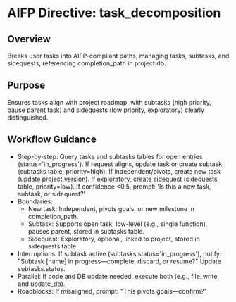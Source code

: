 # AIFP Directive: task_decomposition

## Overview
Breaks user tasks into AIFP-compliant paths, managing tasks, subtasks, and sidequests, referencing completion_path in project.db.

## Purpose
Ensures tasks align with project roadmap, with subtasks (high priority, pause parent task) and sidequests (low priority, exploratory) clearly distinguished.

## Workflow Guidance
- Step-by-step: Query tasks and subtasks tables for open entries (status='in_progress'). If request aligns, update task or create subtask (subtasks table, priority=high). If independent/pivots, create new task (update project.version). If exploratory, create sidequest (sidequests table, priority=low). If confidence <0.5, prompt: 'Is this a new task, subtask, or sidequest?'
- Boundaries:
  - New task: Independent, pivots goals, or new milestone in completion_path.
  - Subtask: Supports open task, low-level (e.g., single function), pauses parent, stored in subtasks table.
  - Sidequest: Exploratory, optional, linked to project, stored in sidequests table.
- Interruptions: If subtask active (subtasks.status='in_progress'), notify: "Subtask [name] in progress—complete, discard, or resume?" Update subtasks.status.
- Parallel: If code and DB update needed, execute both (e.g., file_write and update_db).
- Roadblocks: If misaligned, prompt: "This pivots goals—confirm?"